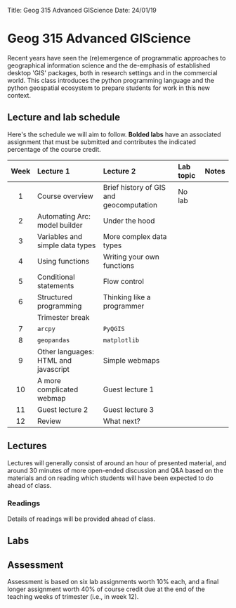 Title: Geog 315 Advanced GIScience
Date: 24/01/19

# Geog 315 Advanced GIScience
Recent years have seen the (re)emergence of programmatic approaches to geographical information science and the de-emphasis of established desktop 'GIS' packages, both in research settings and in the commercial world. This class introduces the python programming language and the python geospatial ecosystem to prepare students for work in this new context.

## Lecture and lab schedule
Here's the schedule we will aim to follow. **Bolded labs** have an associated assignment that must be submitted and contributes the indicated percentage of the course credit.

Week | Lecture 1 | Lecture 2 | Lab topic | Notes
:---:|:--------- |:--------- |:--------- |:-----
1 | Course overview | Brief history of GIS and geocomputation | No lab |
2 | Automating Arc: model builder | Under the hood | &nbsp; |
3 | Variables and simple data types | More complex data types | &nbsp; |
4 | Using functions | Writing your own functions | &nbsp; |
5 | Conditional statements | Flow control | &nbsp; |
6 | Structured programming | Thinking like a programmer | &nbsp; |
&nbsp; | Trimester break |
7 | `arcpy` | `PyQGIS` | &nbsp; |
8 | `geopandas` | `matplotlib` | &nbsp; | 
9 | Other languages: HTML and javascript | Simple webmaps | &nbsp; | 
10 | A more complicated webmap | Guest lecture 1 | &nbsp; |
11 | Guest lecture 2 | Guest lecture 3 | &nbsp; |
12 | Review | What next? | &nbsp;

## Lectures
Lectures will generally consist of around an hour of presented material, and around 30 minutes of more open-ended discussion and Q&A based on the materials and on reading which students will have been expected to do ahead of class.

### Readings
Details of readings will be provided ahead of class.

## Labs

## Assessment
Assessment is based on six lab assignments worth 10% each, and a final longer assignment worth 40% of course credit due at the end of the teaching weeks of trimester (i.e., in week 12).

